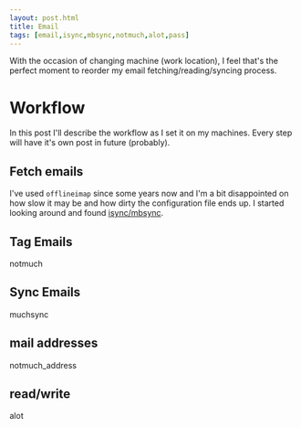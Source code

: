 ```yaml
---
layout: post.html
title: Email
tags: [email,isync,mbsync,notmuch,alot,pass]
---
```


With the occasion of changing machine (work location), I feel that's the
perfect moment to reorder my email fetching/reading/syncing process.

# Workflow

In this post I'll describe the workflow as I set it on my machines.
Every step will have it's own post in future (probably).

## Fetch emails

I've used `offlineimap` since some years now and I'm a bit disappointed on how
slow it may be and how dirty the configuration file ends up.
I started looking around and found 
[isync/mbsync](http://isync.sourceforge.net/).

## Tag Emails

notmuch

## Sync Emails

muchsync

## mail addresses

notmuch_address

## read/write

alot

